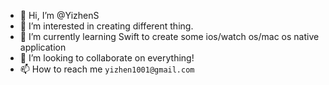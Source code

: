 - 👋 Hi, I’m @YizhenS
- 👀 I’m interested in creating different thing.
- 🌱 I’m currently learning Swift to create some ios/watch os/mac os native application
- 💞️ I’m looking to collaborate on everything!
- 📫 How to reach me `yizhen1001@gmail.com`

<!---
YizhenS/YizhenS is a ✨ special ✨ repository because its `README.md` (this file) appears on your GitHub profile.
You can click the Preview link to take a look at your changes.
--->
